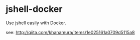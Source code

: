 # jshell-docker
Use jshell easily with Docker.

see: http://qiita.com/khanamura/items/1e025161a0709d5115a8
